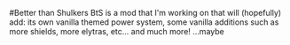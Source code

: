 #Better than Shulkers
BtS is a mod that I'm working on that will (hopefully) add: its own vanilla themed power system, some vanilla additions such as more shields, more elytras, etc... and much more! ...maybe
